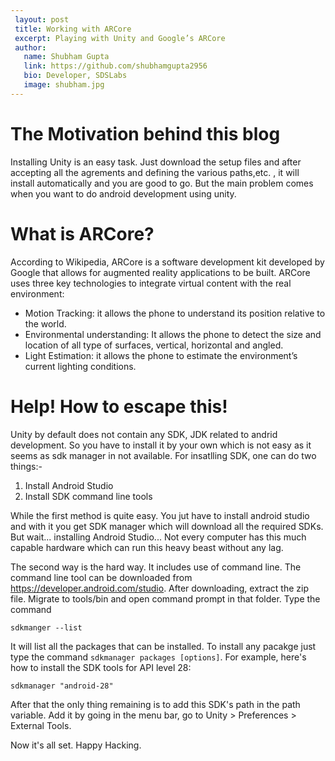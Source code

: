 ```yaml
---
 layout: post
 title: Working with ARCore
 excerpt: Playing with Unity and Google’s ARCore
 author:
   name: Shubham Gupta
   link: https://github.com/shubhamgupta2956
   bio: Developer, SDSLabs
   image: shubham.jpg
---
```


# The Motivation behind this blog

Installing Unity is an easy task. Just download the setup files and after accepting all the agrements and defining the various paths,etc. , it will install automatically and you are good to go. But the main problem comes when you want to do android development using unity.

# What is ARCore?

According to Wikipedia, ARCore is a software development kit developed by Google that allows for augmented reality applications to be built.
ARCore uses three key technologies to integrate virtual content with the real environment:
* Motion Tracking: it allows the phone to understand its position relative to the world.
* Environmental understanding: It allows the phone to detect the size and location of all type of surfaces, vertical, horizontal and angled.
* Light Estimation: it allows the phone to estimate the environment’s current lighting conditions.

# Help! How to escape this!

Unity by default does not contain any SDK, JDK related to andrid development. So you have to install it by your own which is not easy as it seems as sdk manager in not available. For insatlling SDK, one can do two things:-
1. Install Android Studio
2. Install SDK command line tools

While the first method is quite easy. You jut have to install android studio and with it you get SDK manager which will download all the required SDKs. But wait... installing Android Studio... Not every computer has this much capable hardware which can run this heavy beast without any lag.

The second way is the hard way. It includes use of command line. The command line tool can be downloaded from https://developer.android.com/studio. After downloading, extract the zip file. Migrate to tools/bin and open command prompt in that folder. Type the command 

`sdkmanger --list`

It will list all the packages that can be installed. To install any pacakge just type the command `sdkmanager packages [options]`. For example, here's how to install the SDK tools for API level 28:

`sdkmanager "android-28"`

After that the only thing remaining is to add this SDK's path in the path variable. Add it by going in the menu bar, go to Unity > Preferences > External Tools.

Now it's all set. Happy Hacking.